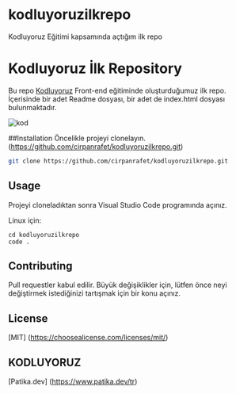 # kodluyoruzilkrepo
Kodluyoruz Eğitimi kapsamında açtığım ilk repo

# Kodluyoruz İlk Repository
Bu repo [Kodluyoruz](https://www.kodluyoruz.org) Front-end eğitiminde oluşturduğumuz ilk repo. İçerisinde bir adet Readme dosyası, bir adet de index.html dosyası bulunmaktadır.

![kod](https://user-images.githubusercontent.com/116117449/200120870-60550780-fdca-4c1f-a81a-14c41bf665c8.png)

##Installation
Öncelikle projeyi clonelayın. (https://github.com/cirpanrafet/kodluyoruzilkrepo.git)

```bash
git clone https://github.com/cirpanrafet/kodluyoruzilkrepo.git
```

## Usage
Projeyi cloneladıktan sonra Visual Studio Code programında açınız.

Linux için:
```linux
cd kodluyoruzilkrepo
code .
```
## Contributing
Pull requestler kabul edilir. Büyük değişiklikler için, lütfen önce neyi değiştirmek istediğinizi tartışmak için bir konu açınız.

## License
[MIT] (https://choosealicense.com/licenses/mit/)

## KODLUYORUZ
[Patika.dev] (https://www.patika.dev/tr)
